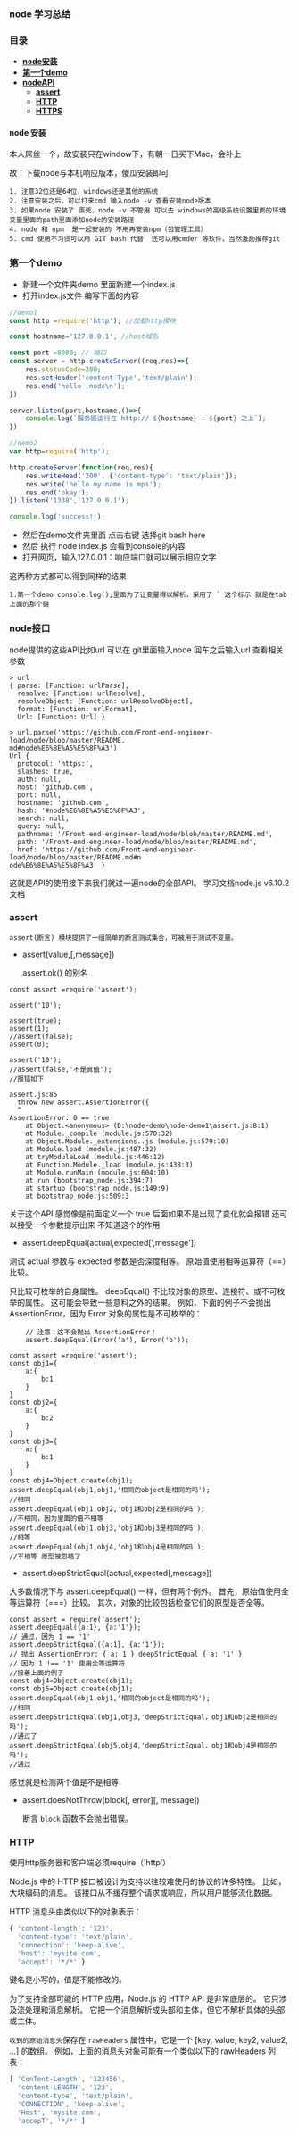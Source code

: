 ### node 学习总结

### 目录

* [**node安装**](#node安装)
* [**第一个demo**](#第一个demo)
* [**nodeAPI**](#node接口)
	*  [**assert**](#assert)
	*  [**HTTP**](#HTTP)
	*  [**HTTPS**](#HTTPS)
	

#### node 安装

本人屌丝一个，故安装只在window下，有朝一日买下Mac，会补上

故：下载node与本机响应版本，傻瓜安装即可

	1. 注意32位还是64位，windows还是其他的系统
	2. 注意安装之后，可以打来cmd 输入node -v 查看安装node版本
	3. 如果node 安装了 蛋死，node -v 不管用 可以去 windows的高级系统设置里面的环境变量里面的path里面添加node的安装路径
	4. node 和 npm  是一起安装的 不用再安装npm（包管理工具）
	5. cmd 使用不习惯可以用 GIT bash 代替  还可以用cmder 等软件，当然激励推荐git

### 第一个demo

* 新建一个文件夹demo 里面新建一个index.js
* 打开index.js文件 编写下面的内容

```javascript
//demo1
const http =require('http'); //加载http模块

const hostname='127.0.0.1'; //host域名

const port =8080; // 端口  
const server = http.createServer((req,res)=>{
	res.ststusCode=200;
	res.setHeader('content-Type','text/plain');
	res.end('hello ,node\n');
})

server.listen(port,hostname,()=>{
	console.log(`服务器运行在 http:// ${hostname} : ${port} 之上`); 
})

``` 

```javascript
//demo2
var http=require('http');

http.createServer(function(req,res){
	res.writeHead('200', {'content-type': 'text/plain'});
	res.write('hello my name is mps');
	res.end('okay');
}).listen('1338','127.0.0.1');

console.log('success!');
```

* 然后在demo文件夹里面 点击右键 选择git bash here 
* 然后 执行 node index.js 会看到console的内容
* 打开网页，输入127.0.0.1：响应端口就可以展示相应文字

这两种方式都可以得到同样的结果

	1.第一个demo console.log();里面为了让变量得以解析，采用了 ` 这个标示 就是在tab上面的那个键

### node接口

node提供的这些API比如url 可以在 git里面输入node 回车之后输入url 查看相关参数

```node
> url
{ parse: [Function: urlParse],
  resolve: [Function: urlResolve],
  resolveObject: [Function: urlResolveObject],
  format: [Function: urlFormat],
  Url: [Function: Url] }

```
```node
> url.parse('https://github.com/Front-end-engineer-load/node/blob/master/README.
md#node%E6%8E%A5%E5%8F%A3')
Url {
  protocol: 'https:',
  slashes: true,
  auth: null,
  host: 'github.com',
  port: null,
  hostname: 'github.com',
  hash: '#node%E6%8E%A5%E5%8F%A3',
  search: null,
  query: null,
  pathname: '/Front-end-engineer-load/node/blob/master/README.md',
  path: '/Front-end-engineer-load/node/blob/master/README.md',
  href: 'https://github.com/Front-end-engineer-load/node/blob/master/README.md#n
ode%E6%8E%A5%E5%8F%A3' }
```
这就是API的使用接下来我们就过一遍node的全部API。
学习文档node.js v6.10.2文档

### assert

	assert(断言) 模块提供了一组简单的断言测试集合，可被用于测试不变量。

* assert(value,[,message])
	
	assert.ok() 的别名 

```node
const assert =require('assert');

assert('10');

assert(true);
assert(1);
//assert(false);
assert(0);

assert('10');
//assert(false,'不是真值');
//报错如下

assert.js:85
  throw new assert.AssertionError({
  ^
AssertionError: 0 == true
    at Object.<anonymous> (D:\node-demo\node-demo1\assert.js:8:1)
    at Module._compile (module.js:570:32)
    at Object.Module._extensions..js (module.js:579:10)
    at Module.load (module.js:487:32)
    at tryModuleLoad (module.js:446:12)
    at Function.Module._load (module.js:438:3)
    at Module.runMain (module.js:604:10)
    at run (bootstrap_node.js:394:7)
    at startup (bootstrap_node.js:149:9)
    at bootstrap_node.js:509:3

```
关于这个API 感觉像是前面定义一个 true 后面如果不是出现了变化就会报错 还可以接受一个参数提示出来
不知道这个的作用

* assert.deepEqual(actual,expected[',message'])

测试 actual 参数与 expected 参数是否深度相等。 原始值使用相等运算符（==）比较。

只比较可枚举的自身属性。 deepEqual() 不比较对象的原型、连接符、或不可枚举的属性。 这可能会导致一些意料之外的结果。 例如，下面的例子不会抛出 AssertionError，因为 Error 对象的属性是不可枚举的：

		// 注意：这不会抛出 AssertionError！
		assert.deepEqual(Error('a'), Error('b'));

```node
const assert =require('assert');
const obj1={
	a:{
		b:1
	}
}
const obj2={
	a:{
		b:2
	}
}
const obj3={
	a:{
		b:1
	}
}
const obj4=Object.create(obj1);
assert.deepEqual(obj1,obj1,'相同的object是相同的吗');
//相同
assert.deepEqual(obj1,obj2,'obj1和obj2是相同的吗');
//不相同，因为里面的值不相等
assert.deepEqual(obj1,obj3,'obj1和obj3是相同的吗');
//相等
assert.deepEqual(obj1,obj4,'obj1和obj4是相同的吗');
//不相等 原型被忽略了
```
* assert.deepStrictEqual(actual,expected[,message])

大多数情况下与 assert.deepEqual() 一样，但有两个例外。 首先，原始值使用全等运算符（===）比较。 其次，对象的比较包括检查它们的原型是否全等。

```node
const assert = require('assert');
assert.deepEqual({a:1}, {a:'1'});
// 通过，因为 1 == '1'
assert.deepStrictEqual({a:1}, {a:'1'});
// 抛出 AssertionError: { a: 1 } deepStrictEqual { a: '1' }
// 因为 1 !== '1' 使用全等运算符
//接着上面的例子 
const obj4=Object.create(obj1);
const obj5=Object.create(obj1);
assert.deepEqual(obj1,obj1,'相同的object是相同的吗');
//相同
assert.deepStrictEqual(obj1,obj3,'deepStrictEqual，obj1和obj2是相同的吗');
//通过了  
assert.deepStrictEqual(obj5,obj4,'deepStrictEqual，obj1和obj4是相同的吗');
//通过

```
感觉就是检测两个值是不是相等

* assert.doesNotThrow(block[, error][, message])

	断言 `block` 函数不会抛出错误。

### HTTP

使用http服务器和客户端必须require（'http'）

Node.js 中的 HTTP 接口被设计为支持以往较难使用的协议的许多特性。 比如，大块编码的消息。 该接口从不缓存整个请求或响应，所以用户能够流化数据。

HTTP 消息头由类似以下的对象表示：

```javascript
{ 'content-length': '123',
  'content-type': 'text/plain',
  'connection': 'keep-alive',
  'host': 'mysite.com',
  'accept': '*/*' }
```
键名是小写的，值是不能修改的。

为了支持全部可能的 HTTP 应用，Node.js 的 HTTP API 是非常底层的。 它只涉及流处理和消息解析。 它把一个消息解析成头部和主体，但它不解析具体的头部或主体。

`收到的原始消息头`保存在 `rawHeaders` 属性中，它是一个 [key, value, key2, value2, ...] 的数组。 例如，上面的消息头对象可能有一个类似以下的 rawHeaders 列表：

```javascript
[ 'ConTent-Length', '123456',
  'content-LENGTH', '123',
  'content-type', 'text/plain',
  'CONNECTION', 'keep-alive',
  'Host', 'mysite.com',
  'accepT', '*/*' ]
```


